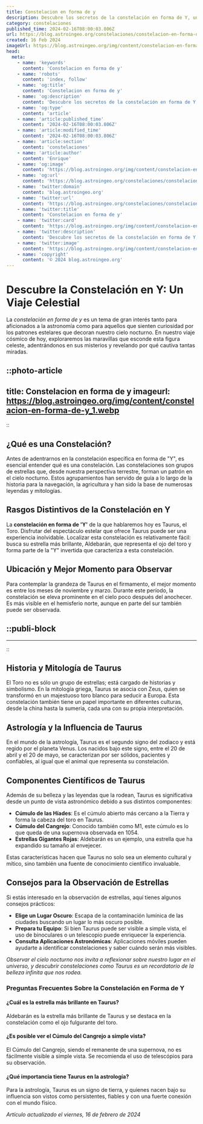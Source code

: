 ```yaml
---
title: Constelacion en forma de y
description: Descubre los secretos de la constelación en forma de Y, una joya celestial que reluce en el firmamento con su historia y mitología únicas.
category: constelaciones
published_time: 2024-02-16T08:00:03.806Z
url: https://blog.astroingeo.org/constelaciones/constelacion-en-forma-de-y
created: 16 Feb 2024
imageUrl: https://blog.astroingeo.org/img/content/constelacion-en-forma-de-y_1.webp
head:
  meta:
    - name: 'keywords'
      content: 'Constelacion en forma de y'
    - name: 'robots'
      content: 'index, follow'
    - name: 'og:title'
      content: 'Constelacion en forma de y'
    - name: 'og:description'
      content: 'Descubre los secretos de la constelación en forma de Y, una joya celestial que reluce en el firmamento con su historia y mitología únicas.'
    - name: 'og:type'
      content: 'article'
    - name: 'article:published_time'
      content: '2024-02-16T08:00:03.806Z'
    - name: 'article:modified_time'
      content: '2024-02-16T08:00:03.806Z'
    - name: 'article:section'
      content: 'constelaciones'
    - name: 'article:author'
      content: 'Enrique'
    - name: 'og:image'
      content: 'https://blog.astroingeo.org/img/content/constelacion-en-forma-de-y_1.webp'
    - name: 'og:url'
      content: 'https://blog.astroingeo.org/constelaciones/constelacion-en-forma-de-y'
    - name: 'twitter:domain'
      content: 'blog.astroingeo.org'
    - name: 'twitter:url'
      content: 'https://blog.astroingeo.org/constelaciones/constelacion-en-forma-de-y'
    - name: 'twitter:title'
      content: 'Constelacion en forma de y'
    - name: 'twitter:card'
      content: 'https://blog.astroingeo.org/img/content/constelacion-en-forma-de-y_1.webp'
    - name: 'twitter:description'
      content: 'Descubre los secretos de la constelación en forma de Y, una joya celestial que reluce en el firmamento con su historia y mitología únicas.'
    - name: 'twitter:image'
      content: 'https://blog.astroingeo.org/img/content/constelacion-en-forma-de-y_1.webp'
    - name: 'copyright'
      content: '© 2024 blog.astroingeo.org'
---
```

# Descubre la Constelación en Y: Un Viaje Celestial

La *constelación en forma de y* es un tema de gran interés tanto para aficionados a la astronomía como para aquellos que sienten curiosidad por los patrones estelares que decoran nuestro cielo nocturno. En nuestro viaje cósmico de hoy, exploraremos las maravillas que esconde esta figura celeste, adentrándonos en sus misterios y revelando por qué cautiva tantas miradas.


::photo-article
---
title: Constelacion en forma de y
imageurl: https://blog.astroingeo.org/img/content/constelacion-en-forma-de-y_1.webp
---
::



## ¿Qué es una Constelación?

Antes de adentrarnos en la constelación específica en forma de "Y", es esencial entender qué es una constelación. Las constelaciones son grupos de estrellas que, desde nuestra perspectiva terrestre, forman un patrón en el cielo nocturno. Estos agrupamientos han servido de guía a lo largo de la historia para la navegación, la agricultura y han sido la base de numerosas leyendas y mitologías.

## Rasgos Distintivos de la Constelación en Y

La **constelación en forma de 'Y'** de la que hablaremos hoy es Taurus, el Toro. Disfrutar del espectáculo estelar que ofrece Taurus puede ser una experiencia inolvidable. Localizar esta constelación es relativamente fácil: busca su estrella más brillante, Aldebarán, que representa el ojo del toro y forma parte de la "Y" invertida que caracteriza a esta constelación.

## Ubicación y Mejor Momento para Observar

Para contemplar la grandeza de Taurus en el firmamento, el mejor momento es entre los meses de noviembre y marzo. Durante este período, la constelación se eleva prominente en el cielo poco después del anochecer. Es más visible en el hemisferio norte, aunque en parte del sur también puede ser observada.


  ::publi-block
  ---
  ---
  ::
  
  

## Historia y Mitología de Taurus

El Toro no es sólo un grupo de estrellas; está cargado de historias y simbolismo. En la mitología griega, Taurus se asocia con Zeus, quien se transformó en un majestuoso toro blanco para seducir a Europa. Esta constelación también tiene un papel importante en diferentes culturas, desde la china hasta la sumeria, cada una con su propia interpretación.

## Astrología y la Influencia de Taurus

En el mundo de la astrología, Taurus es el segundo signo del zodiaco y está regido por el planeta Venus. Los nacidos bajo este signo, entre el 20 de abril y el 20 de mayo, se caracterizan por ser sólidos, pacientes y confiables, al igual que el animal que representa su constelación.

## Componentes Científicos de Taurus

Además de su belleza y las leyendas que la rodean, Taurus es significativa desde un punto de vista astronómico debido a sus distintos componentes:

- **Cúmulo de las Híades**: Es el cúmulo abierto más cercano a la Tierra y forma la cabeza del toro en Taurus.
- **Cúmulo del Cangrejo**: Conocido también como M1, este cúmulo es lo que queda de una supernova observada en 1054.
- **Estrellas Gigantes Rojas**: Aldebarán es un ejemplo, una estrella que ha expandido su tamaño al envejecer.

Estas características hacen que Taurus no solo sea un elemento cultural y mítico, sino también una fuente de conocimiento científico invaluable.

## Consejos para la Observación de Estrellas

Si estás interesado en la observación de estrellas, aquí tienes algunos consejos prácticos:

- **Elige un Lugar Oscuro**: Escapa de la contaminación lumínica de las ciudades buscando un lugar lo más oscuro posible.
- **Prepara tu Equipo**: Si bien Taurus puede ser visible a simple vista, el uso de binoculares o un telescopio puede enriquecer la experiencia.
- **Consulta Aplicaciones Astronómicas**: Aplicaciones móviles pueden ayudarte a identificar constelaciones y saber cuándo serán más visibles.

*Observar el cielo nocturno nos invita a reflexionar sobre nuestro lugar en el universo, y descubrir constelaciones como Taurus es un recordatorio de la belleza infinita que nos rodea.*

### Preguntas Frecuentes Sobre la Constelación en Forma de Y

#### ¿Cuál es la estrella más brillante en Taurus?
Aldebarán es la estrella más brillante de Taurus y se destaca en la constelación como el ojo fulgurante del toro.

#### ¿Es posible ver el Cúmulo del Cangrejo a simple vista?
El Cúmulo del Cangrejo, siendo el remanente de una supernova, no es fácilmente visible a simple vista. Se recomienda el uso de telescópios para su observación.

#### ¿Qué importancia tiene Taurus en la astrología?
Para la astrología, Taurus es un signo de tierra, y quienes nacen bajo su influencia son vistos como persistentes, fiables y con una fuerte conexión con el mundo físico.

_Artículo actualizado el viernes, 16 de febrero de 2024_